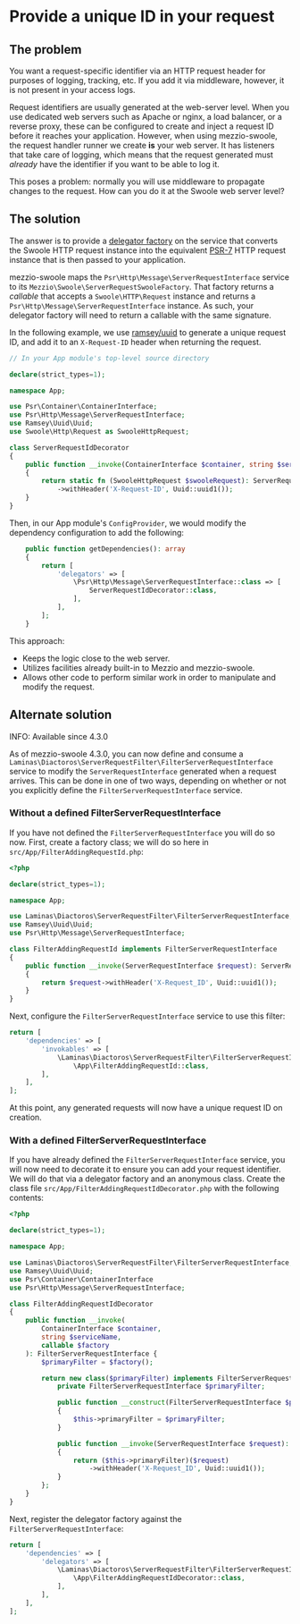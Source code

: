 # Provide a unique ID in your request

## The problem

You want a request-specific identifier via an HTTP request header for purposes of logging, tracking, etc.
If you add it via middleware, however, it is not present in your access logs.

Request identifiers are usually generated at the web-server level.
When you use dedicated web servers such as Apache or nginx, a load balancer, or a reverse proxy, these can be configured to create and inject a request ID before it reaches your application.
However, when using mezzio-swoole, the request handler runner we create **is** your web server.
It has listeners that take care of logging, which means that the request generated must _already_ have the identifier if you want to be able to log it.

This poses a problem: normally you will use middleware to propagate changes to the request.
How can you do it at the Swoole web server level?

## The solution

The answer is to provide a [delegator factory](https://docs.mezzio.dev/mezzio/v3/features/container/delegator-factories/) on the service that converts the Swoole HTTP request instance into the equivalent [PSR-7](https://www.php-fig.org/psr/psr-7/) HTTP request instance that is then passed to your application.

mezzio-swoole maps the `Psr\Http\Message\ServerRequestInterface` service to its `Mezzio\Swoole\ServerRequestSwooleFactory`.
That factory returns a _callable_ that accepts a `Swoole\HTTP\Request` instance and returns a `Psr\Http\Message\ServerRequestInterface` instance.
As such, your delegator factory will need to return a callable with the same signature.

In the following example, we use [ramsey/uuid](https://uuid.ramsey.dev/) to generate a unique request ID, and add it to an `X-Request-ID` header when returning the request.

```php
// In your App module's top-level source directory

declare(strict_types=1);

namespace App;

use Psr\Container\ContainerInterface;
use Psr\Http\Message\ServerRequestInterface;
use Ramsey\Uuid\Uuid;
use Swoole\Http\Request as SwooleHttpRequest;

class ServerRequestIdDecorator
{
    public function __invoke(ContainerInterface $container, string $serviceName, callable $factory): callable
    {
        return static fn (SwooleHttpRequest $swooleRequest): ServerRequestInterface => $factory($swooleRequest)
            ->withHeader('X-Request-ID', Uuid::uuid1());
    }
}
```

Then, in our App module's `ConfigProvider`, we would modify the dependency configuration to add the following:

```php
    public function getDependencies(): array
    {
        return [
            'delegators' => [
                \Psr\Http\Message\ServerRequestInterface::class => [
                    ServerRequestIdDecorator::class,
                ],
            ],
        ];
    }
```

This approach:

- Keeps the logic close to the web server.
- Utilizes facilities already built-in to Mezzio and mezzio-swoole.
- Allows other code to perform similar work in order to manipulate and modify the request.

## Alternate solution

INFO: Available since 4.3.0

As of mezzio-swoole 4.3.0, you can now define and consume a `Laminas\Diactoros\ServerRequestFilter\FilterServerRequestInterface` service to modify the `ServerRequestInterface` generated when a request arrives.
This can be done in one of two ways, depending on whether or not you explicitly define the `FilterServerRequestInterface` service.

### Without a defined FilterServerRequestInterface

If you have not defined the `FilterServerRequestInterface` you will do so now.
First, create a factory class; we will do so here in `src/App/FilterAddingRequestId.php`:

```php
<?php

declare(strict_types=1);

namespace App;

use Laminas\Diactoros\ServerRequestFilter\FilterServerRequestInterface;
use Ramsey\Uuid\Uuid;
use Psr\Http\Message\ServerRequestInterface;

class FilterAddingRequestId implements FilterServerRequestInterface
{
    public function __invoke(ServerRequestInterface $request): ServerRequestInterface
    {
        return $request->withHeader('X-Request_ID', Uuid::uuid1());
    }
}
```

Next, configure the `FilterServerRequestInterface` service to use this filter:

```php
return [
    'dependencies' => [
        'invokables' => [
            \Laminas\Diactoros\ServerRequestFilter\FilterServerRequestInterface::class =>
                \App\FilterAddingRequestId::class,
        ],
    ],
];
```

At this point, any generated requests will now have a unique request ID on creation.

### With a defined FilterServerRequestInterface

If you have already defined the `FilterServerRequestInterface` service, you will now need to decorate it to ensure you can add your request identifier.
We will do that via a delegator factory and an anonymous class.
Create the class file `src/App/FilterAddingRequestIdDecorator.php` with the following contents:

```php
<?php

declare(strict_types=1);

namespace App;

use Laminas\Diactoros\ServerRequestFilter\FilterServerRequestInterface;
use Ramsey\Uuid\Uuid;
use Psr\Container\ContainerInterface
use Psr\Http\Message\ServerRequestInterface;

class FilterAddingRequestIdDecorator
{
    public function __invoke(
        ContainerInterface $container,
        string $serviceName,
        callable $factory
    ): FilterServerRequestInterface {
        $primaryFilter = $factory();

        return new class($primaryFilter) implements FilterServerRequestInterface {
            private FilterServerRequestInterface $primaryFilter;

            public function __construct(FilterServerRequestInterface $primaryFilter)
            {
                $this->primaryFilter = $primaryFilter;
            }

            public function __invoke(ServerRequestInterface $request): ServerRequestInterface
            {
                return ($this->primaryFilter)($request)
                    ->withHeader('X-Request_ID', Uuid::uuid1());
            }
        };
    }
}
```

Next, register the delegator factory against the `FilterServerRequestInterface`:

```php
return [
    'dependencies' => [
        'delegators' => [
            \Laminas\Diactoros\ServerRequestFilter\FilterServerRequestInterface::class => [
                \App\FilterAddingRequestIdDecorator::class,
            ],
        ],
    ],
];
```
